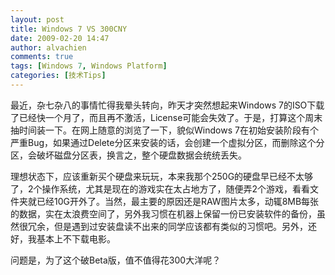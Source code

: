 ```yaml
---
layout: post
title: Windows 7 VS 300CNY
date: 2009-02-20 14:47
author: alvachien
comments: true
tags: [Windows 7, Windows Platform]
categories: [技术Tips]
---
```

最近，杂七杂八的事情忙得我晕头转向，昨天才突然想起来Windows 7的ISO下载了已经快一个月了，而且再不激活，License可能会失效了。于是，打算这个周末抽时间装一下。在网上随意的浏览了一下，貌似Windows 7在初始安装阶段有个严重Bug，如果通过Delete分区来安装的话，会创建一个虚拟分区，而删除这个分区，会破坏磁盘分区表，换言之，整个硬盘数据会统统丢失。


理想状态下，应该重新买个硬盘来玩玩，本来我那个250G的硬盘早已经不太够了，2个操作系统，尤其是现在的游戏实在太占地方了，随便弄2个游戏，看看文件夹就已经10G开外了。当然，最主要的原因还是RAW图片太多，动辄8MB每张的数据，实在太浪费空间了，另外我习惯在机器上保留一份已安装软件的备份，虽然很冗余，但是遇到过安装盘读不出来的同学应该都有类似的习惯吧。另外，还好，我基本上不下载电影。


问题是，为了这个破Beta版，值不值得花300大洋呢？


